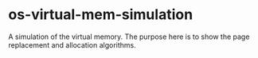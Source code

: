 # os-virtual-mem-simulation
A simulation of the virtual memory. The purpose here is to show the page replacement and allocation algorithms.
